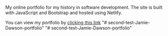 My online portfolio for my history in software development. The site is built with JavaScript and Bootstrap and hosted using Netlify.

You can view my portfolio by [clicking this link](https://jamiedawson.netlify.app/)
"# second-test-Jamie-Dawson-portfolio" 
"# second-test-Jamie-Dawson-portfolio" 
